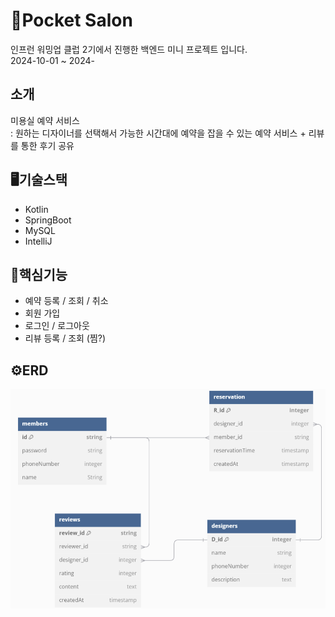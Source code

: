 # 💇Pocket Salon
인프런 워밍업 클럽 2기에서 진행한 백엔드 미니 프로젝트 입니다. <br/>
2024-10-01 ~ 2024-

## 소개
미용실 예약 서비스<br/>
: 원하는 디자이너를 선택해서 가능한 시간대에 예약을 잡을 수 있는 예약 서비스 + 리뷰를 통한 후기 공유 

## 🖥️기술스택
- Kotlin
- SpringBoot
- MySQL
- IntelliJ

## 🔧핵심기능
- 예약 등록 / 조회 / 취소
- 회원 가입
- 로그인 / 로그아웃
- 리뷰 등록 / 조회 (찜?)

## ⚙️ERD
![데이터베이스 ERD](./데이터베이스_erd.png)
